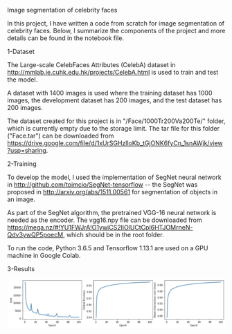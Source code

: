 Image segmentation of celebrity faces

In this project, I have written a code from scratch for image segmentation of celebrity faces. Below, I summarize the components of the project and more details can be found in the notebook file.

1-Dataset

The Large-scale CelebFaces Attributes (CelebA) dataset in http://mmlab.ie.cuhk.edu.hk/projects/CelebA.html is used to train and test the model.

A dataset with 1400 images is used where the training dataset has 1000 images, the development dataset has 200 images, and the test dataset has 200 images.

The dataset created for this project is in "/Face/1000Tr200Va200Te/" folder, which is currently empty due to the storage limit. The tar file for this folder ("Face.tar") can be downloaded from https://drive.google.com/file/d/1xUrSGHzlloKb_tGjONK6fyCn_1snAWjk/view?usp=sharing.

2-Training

To develop the model, I used the implementation of SegNet neural network in http://github.com/toimcio/SegNet-tensorflow -- the SegNet was proposed in http://arxiv.org/abs/1511.00561 for segmentation of objects in an image.

As part of the SegNet algorithm, the pretrained VGG-16 neural network is needed as the encoder. The vgg16.npy file can be downloaded from https://mega.nz/#!YU1FWJrA!O1ywiCS2IiOlUCtCpI6HTJOMrneN-Qdv3ywQP5poecM, which should be in the root folder.

To run the code, Python 3.6.5 and Tensorflow 1.13.1 are used on a GPU machine in Google Colab.

3-Results

<img src="Performance.png">
